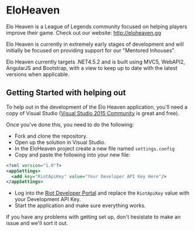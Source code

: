 # EloHeaven

Elo Heaven is a League of Legends community focused on helping players improve their game. Check out our website: http://eloheaven.gg

Elo Heaven is currently in extremely early stages of development and will initially be focused on providing support for our "Mentored Inhouses".

Elo Heaven currently targets .NET4.5.2 and is built using MVC5, WebAPI2, AngularJS and Bootstrap, with a view to keep up to date with the latest versions when applicable.

## Getting Started with helping out

To help out in the development of the Elo Heaven application, you'll need a copy of Visual Studio ([Visual Studio 2015 Community](https://www.visualstudio.com/downloads/download-visual-studio-vs) is great and free).

Once you've done this, you need to do the following:

* Fork and clone the repository.
* Open up the solution in Visual Studio.
* In the EloHeaven project create a new file named `settings.config`
* Copy and paste the following into your new file:

``` xml
<?xml version="1.0"?>
<appSettings>
  <add key="RiotApiKey" value="Your Developer API Key Here"/>
</appSettings>
```
* Log into the [Riot Developer Portal](https://developer.riotgames.com/) and replace the `RiotApiKey` value with your Development API Key.
* Start the application and make sure everything works.

If you have any problems with getting set up, don't hesistate to make an issue and we'll sort it out.
